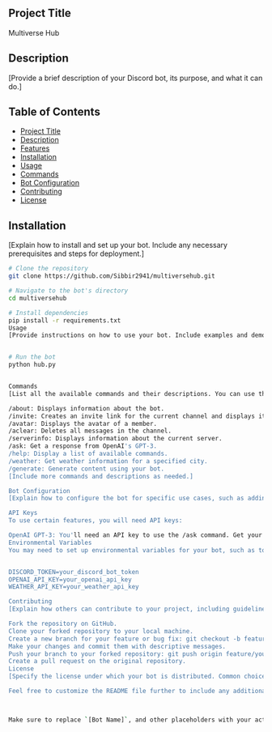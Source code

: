## Project Title

Multiverse Hub

## Description

[Provide a brief description of your Discord bot, its purpose, and what it can do.]

## Table of Contents

- [Project Title](#project-title)
- [Description](#description)
- [Features](#features)
- [Installation](#installation)
- [Usage](#usage)
- [Commands](#commands)
- [Bot Configuration](#bot-configuration)
- [Contributing](#contributing)
- [License](#license)


## Installation

[Explain how to install and set up your bot. Include any necessary prerequisites and steps for deployment.]

```bash
# Clone the repository
git clone https://github.com/Sibbir2941/multiversehub.git

# Navigate to the bot's directory
cd multiversehub

# Install dependencies
pip install -r requirements.txt
Usage
[Provide instructions on how to use your bot. Include examples and demonstrate how to interact with it.]


# Run the bot
python hub.py


Commands
[List all the available commands and their descriptions. You can use the list you provided in your code.]

/about: Displays information about the bot.
/invite: Creates an invite link for the current channel and displays it in a button.
/avatar: Displays the avatar of a member.
/aclear: Deletes all messages in the channel.
/serverinfo: Displays information about the current server.
/ask: Get a response from OpenAI's GPT-3.
/help: Display a list of available commands.
/weather: Get weather information for a specified city.
/generate: Generate content using your bot.
[Include more commands and descriptions as needed.]

Bot Configuration
[Explain how to configure the bot for specific use cases, such as adding API keys, modifying settings, or customizing behavior.]

API Keys
To use certain features, you will need API keys:

OpenAI GPT-3: You'll need an API key to use the /ask command. Get your key from OpenAI's website.
Environmental Variables
You may need to set up environmental variables for your bot, such as tokens or API keys. Create a .env file and add the necessary variables.


DISCORD_TOKEN=your_discord_bot_token
OPENAI_API_KEY=your_openai_api_key
WEATHER_API_KEY=your_weather_api_key

Contributing
[Explain how others can contribute to your project, including guidelines for pull requests and code contributions.]

Fork the repository on GitHub.
Clone your forked repository to your local machine.
Create a new branch for your feature or bug fix: git checkout -b feature/your-feature-name.
Make your changes and commit them with descriptive messages.
Push your branch to your forked repository: git push origin feature/your-feature-name.
Create a pull request on the original repository.
License
[Specify the license under which your bot is distributed. Common choices include MIT, Apache 2.0, or GPL. Include a link to the full license text.]

Feel free to customize the README file further to include any additional information specific to your bot or project. The README serves as a critical tool for users and contributors, so make sure it's informative and easy to understand.



Make sure to replace `[Bot Name]`, and other placeholders with your actual project details.
